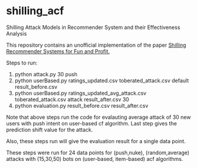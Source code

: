 # shilling_acf
Shilling Attack Models in Recommender System and their Effectiveness Analysis

This repository contains an unofficial implementation of the paper [Shilling Recommender Systems for Fun and Profit.](https://wwwconference.org/proceedings/www2004/docs/1p393.pdf)

Steps to run:
1. python attack.py 30 push
1. python userBased.py ratings_updated.csv toberated_attack.csv default result_before.csv
1. python userBased.py ratings_updated_avg_attack.csv toberated_attack.csv attack result_after.csv 30
1. python evaluation.py result_before.csv result_after.csv

Note that above steps run the code for evalauting average attack of 30 new users with push intent on user-based cf algorithm. Last step gives the prediction shift value for the attack.

Also, these steps run will give the evaluation result for a single data point.

These steps were run for 24 data points for (push,nuke), (random,average)  attacks with (15,30,50) bots on (user-based, item-based) acf algorithms. 
